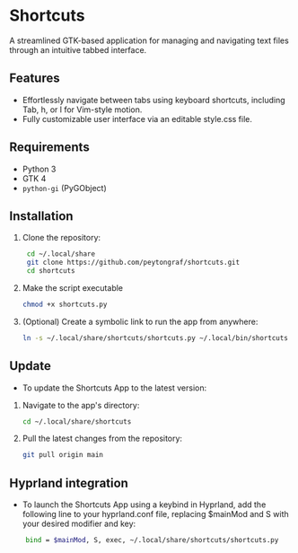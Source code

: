 # Shortcuts

A streamlined GTK-based application for managing and navigating text files through an intuitive tabbed interface.


## Features
- Effortlessly navigate between tabs using keyboard shortcuts, including Tab, h, or l for Vim-style motion.
- Fully customizable user interface via an editable style.css file.

## Requirements
- Python 3
- GTK 4
- `python-gi` (PyGObject)

## Installation
1. Clone the repository:
   ```bash
    cd ~/.local/share
    git clone https://github.com/peytongraf/shortcuts.git
    cd shortcuts

2. Make the script executable
    ```bash
    chmod +x shortcuts.py

3. (Optional) Create a symbolic link to run the app from anywhere: 
    ```bash
    ln -s ~/.local/share/shortcuts/shortcuts.py ~/.local/bin/shortcuts

## Update
- To update the Shortcuts App to the latest version:

1. Navigate to the app's directory:
    ```bash
    cd ~/.local/share/shortcuts
2. Pull the latest changes from the repository:
    ```bash
    git pull origin main

## Hyprland integration
- To launch the Shortcuts App using a keybind in Hyprland, add the following line to your hyprland.conf file, replacing $mainMod and S with your desired modifier and key:
```bash
    bind = $mainMod, S, exec, ~/.local/share/shortcuts/shortcuts.py
